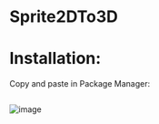 # Sprite2DTo3D

# Installation:
Copy and paste in Package Manager:
~~~
~~~
![image](https://user-images.githubusercontent.com/68843488/222916314-39a9914a-e730-45d3-bdc9-c4ec6dc05954.png)
